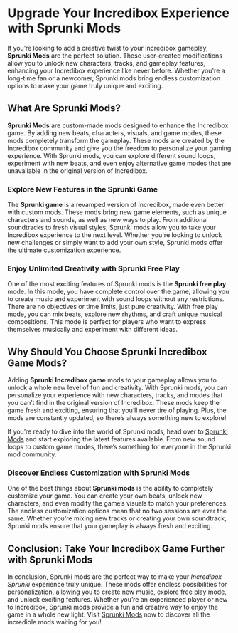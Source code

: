<h1>Upgrade Your Incredibox Experience with Sprunki Mods</h1> <p>If you’re looking to add a creative twist to your Incredibox gameplay, <strong>Sprunki Mods</strong> are the perfect solution. These user-created modifications allow you to unlock new characters, tracks, and gameplay features, enhancing your Incredibox experience like never before. Whether you're a long-time fan or a newcomer, Sprunki mods bring endless customization options to make your game truly unique and exciting.</p> <h2>What Are Sprunki Mods?</h2> <p><strong>Sprunki Mods</strong> are custom-made mods designed to enhance the Incredibox game. By adding new beats, characters, visuals, and game modes, these mods completely transform the gameplay. These mods are created by the Incredibox community and give you the freedom to personalize your gaming experience. With Sprunki mods, you can explore different sound loops, experiment with new beats, and even enjoy alternative game modes that are unavailable in the original version of Incredibox.</p> <h3>Explore New Features in the Sprunki Game</h3> <p>The <strong>Sprunki game</strong> is a revamped version of Incredibox, made even better with custom mods. These mods bring new game elements, such as unique characters and sounds, as well as new ways to play. From additional soundtracks to fresh visual styles, Sprunki mods allow you to take your Incredibox experience to the next level. Whether you're looking to unlock new challenges or simply want to add your own style, Sprunki mods offer the ultimate customization experience.</p> <h3>Enjoy Unlimited Creativity with Sprunki Free Play</h3> <p>One of the most exciting features of Sprunki mods is the <strong>Sprunki free play</strong> mode. In this mode, you have complete control over the game, allowing you to create music and experiment with sound loops without any restrictions. There are no objectives or time limits, just pure creativity. With free play mode, you can mix beats, explore new rhythms, and craft unique musical compositions. This mode is perfect for players who want to express themselves musically and experiment with different ideas.</p> <h2>Why Should You Choose Sprunki Incredibox Game Mods?</h2> <p>Adding <strong>Sprunki Incredibox game</strong> mods to your gameplay allows you to unlock a whole new level of fun and creativity. With Sprunki mods, you can personalize your experience with new characters, tracks, and modes that you can’t find in the original version of Incredibox. These mods keep the game fresh and exciting, ensuring that you’ll never tire of playing. Plus, the mods are constantly updated, so there’s always something new to explore!</p> <p>If you’re ready to dive into the world of Sprunki mods, head over to <a href="https://sprunkimod.github.io/" target="_blank" rel="noopener noreferrer">Sprunki Mods</a> and start exploring the latest features available. From new sound loops to custom game modes, there’s something for everyone in the Sprunki mod community.</p> <h3>Discover Endless Customization with Sprunki Mods</h3> <p>One of the best things about <strong>Sprunki mods</strong> is the ability to completely customize your game. You can create your own beats, unlock new characters, and even modify the game’s visuals to match your preferences. The endless customization options mean that no two sessions are ever the same. Whether you're mixing new tracks or creating your own soundtrack, Sprunki mods ensure that your gameplay is always fresh and exciting.</p> <h2>Conclusion: Take Your Incredibox Game Further with Sprunki Mods</h2> <p>In conclusion, Sprunki mods are the perfect way to make your <em>Incredibox Sprunki</em> experience truly unique. These mods offer endless possibilities for personalization, allowing you to create new music, explore free play mode, and unlock exciting features. Whether you’re an experienced player or new to Incredibox, Sprunki mods provide a fun and creative way to enjoy the game in a whole new light. Visit <a href="https://sprunkimod.github.io/" target="_blank" rel="noopener noreferrer">Sprunki Mods</a> now to discover all the incredible mods waiting for you!</p>
